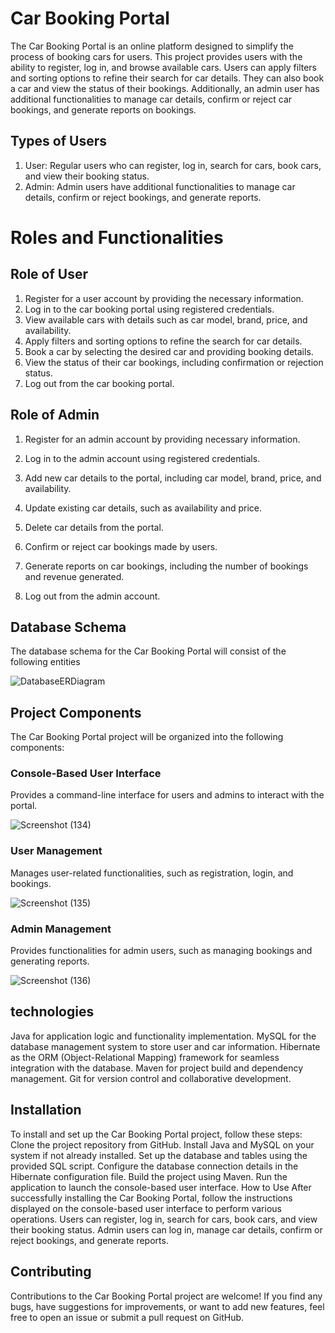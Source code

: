 # Car Booking Portal
The Car Booking Portal is an online platform designed to simplify the process of booking cars for users. This project provides users with the ability to register, log in, and browse available cars. Users can apply filters and sorting options to refine their search for car details. They can also book a car and view the status of their bookings. Additionally, an admin user has additional functionalities to manage car details, confirm or reject car bookings, and generate reports on bookings.
## Types of Users
1) User: Regular users who can register, log in, search for cars, book cars, and view their booking status.
2) Admin: Admin users have additional functionalities to manage car details, confirm or reject bookings, and generate reports.
# Roles and Functionalities
## Role of User
1) Register for a user account by providing the necessary information.
2) Log in to the car booking portal using registered credentials.
3) View available cars with details such as car model, brand, price, and availability.
4) Apply filters and sorting options to refine the search for car details.
5) Book a car by selecting the desired car and providing booking details.
6) View the status of their car bookings, including confirmation or rejection status.
7) Log out from the car booking portal.

## Role of Admin
1) Register for an admin account by providing necessary information.
2) Log in to the admin account using registered credentials.
3) Add new car details to the portal, including car model, brand, price, and availability.
4) Update existing car details, such as availability and price.
5) Delete car details from the portal.
6) Confirm or reject car bookings made by users.
7) Generate reports on car bookings, including the number of bookings and revenue generated.

8) Log out from the admin account.

## Database Schema
The database schema for the Car Booking Portal will consist of the following entities

![DatabaseERDiagram](https://github.com/kishork18/humdrum-town-8956/assets/119414124/20edc244-c1ca-4433-b02a-dc32d2eb026a)


## Project Components
The Car Booking Portal project will be organized into the following components:

### Console-Based User Interface
Provides a command-line interface for users and admins to interact with the portal.

![Screenshot (134)](https://github.com/kishork18/humdrum-town-8956/assets/119414124/fffc048b-e0f8-4d6d-a1ab-8ebd5059120a)

### User Management
Manages user-related functionalities, such as registration, login, and bookings.

![Screenshot (135)](https://github.com/kishork18/humdrum-town-8956/assets/119414124/624fe729-9ebb-48aa-a1ec-2c1f22faa7af)

### Admin Management
Provides functionalities for admin users, such as managing bookings and generating reports.

![Screenshot (136)](https://github.com/kishork18/humdrum-town-8956/assets/119414124/457117ab-78e9-4fcd-9284-e12227ce8805)

## technologies
Java for application logic and functionality implementation.
MySQL for the database management system to store user and car information.
Hibernate as the ORM (Object-Relational Mapping) framework for seamless integration with the database.
Maven for project build and dependency management.
Git for version control and collaborative development.

## Installation
To install and set up the Car Booking Portal project, follow these steps:
Clone the project repository from GitHub.
Install Java and MySQL on your system if not already installed.
Set up the database and tables using the provided SQL script.
Configure the database connection details in the Hibernate configuration file.
Build the project using Maven.
Run the application to launch the console-based user interface.
How to Use
After successfully installing the Car Booking Portal, follow the instructions displayed on the console-based user interface to perform various operations. Users can register, log in, search for cars, book cars, and view their booking status. Admin users can log in, manage car details, confirm or reject bookings, and generate reports.

## Contributing
Contributions to the Car Booking Portal project are welcome! If you find any bugs, have suggestions for improvements, or want to add new features, feel free to open an issue or submit a pull request on GitHub.
